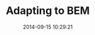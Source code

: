 ---
layout: post
title: "Adapting to BEM" 
date: 2014-09-15 10:29:21
category: thoughts
published: false
---